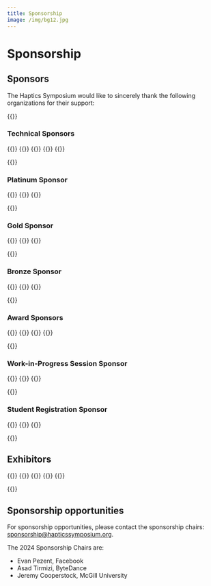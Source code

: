 ```yaml
---
title: Sponsorship
image: /img/bg12.jpg
---
```


# Sponsorship

## Sponsors

The Haptics Symposium would like to sincerely thank the following organizations for their support:

{{<simpleLineBreak>}}

### Technical Sponsors
{{<sponsorFlexContainer contentJustification="left">}}
    {{<sponsorLogo imFile="/img/hs2024_Sponsor-IEEE.jpg" imWidth="100%" containerWidth="20%">}}
    {{<sponsorLogo imFile="/img/hs2024_Sponsor-IEEE_RAS.jpg" imWidth="100%" containerWidth="20%">}}
    {{<sponsorLogo imFile="/img/hs2024_Sponsor-TCH.jpg" imWidth="100%" containerWidth="30%">}}
{{</sponsorFlexContainer>}}

{{<simpleLineBreak>}}

### Platinum Sponsor
{{<sponsorFlexContainer contentJustification="left">}}
    {{<sponsorLogo imFile="/img/hs2024_Sponsor-RealityLabs.png" imWidth="100%" containerWidth="20%">}}
{{</sponsorFlexContainer>}}

{{<simpleLineBreak>}}

### Gold Sponsor
{{<sponsorFlexContainer contentJustification="left">}}
    {{<sponsorLogo imFile="/img/hs2024_Sponsor-Polytec.jpg" imWidth="100%" containerWidth="20%">}}
{{</sponsorFlexContainer>}}

{{<simpleLineBreak>}}

### Bronze Sponsor
{{<sponsorFlexContainer contentJustification="left">}}
    {{<sponsorLogo imFile="/img/hs2024_Sponsor-Resense.svg" imWidth="100%" containerWidth="20%">}}
{{</sponsorFlexContainer>}}

{{<simpleLineBreak>}}

### Award Sponsors
{{<sponsorFlexContainer contentJustification="left">}}
    {{<sponsorLogo imFile="/img/hs2024_Sponsor-ForceDimension.png" imWidth="100%" containerWidth="20%">}}
    {{<sponsorLogo imFile="/img/hs2024_Sponsor-3DSystems.png" imWidth="100%" containerWidth="20%">}}
{{</sponsorFlexContainer>}}

{{<simpleLineBreak>}}

### Work-in-Progress Session Sponsor
{{<sponsorFlexContainer contentJustification="left">}}
    {{<sponsorLogo imFile="/img/hs2024_Sponsor-PUIAudio.jpg" imWidth="100%" containerWidth="20%">}}
{{</sponsorFlexContainer>}}

{{<simpleLineBreak>}}

### Student Registration Sponsor
{{<sponsorFlexContainer contentJustification="left">}}
    {{<sponsorLogo imFile="/img/hs2024_Sponsor-UBC.png" imWidth="100%" containerWidth="20%">}}
{{</sponsorFlexContainer>}}

{{<simpleLineBreak>}}

## Exhibitors
{{<sponsorFlexContainer contentJustification="left">}}
    {{<sponsorLogo imFile="/img/hs2024_Sponsor-Polytec.jpg" imWidth="100%" containerWidth="20%">}}
    {{<sponsorLogo imFile="/img/hs2024_Sponsor-Resense.svg" imWidth="100%" containerWidth="20%">}}
    {{<sponsorLogo imFile="/img/hs2024_Sponsor-BeStar.png" imWidth="100%" containerWidth="20%">}}
{{</sponsorFlexContainer>}}

{{<simpleLineBreak>}}

## Sponsorship opportunities

For sponsorship opportunities, please contact the sponsorship chairs: [sponsorship@hapticssymposium.org](mailto:sponsorship@hapticssymposium.org).

<!--
The sponsorship prospectus can be found here: [HS 2022 Sponsorship Prospectus](/img/IEEEHS2022SponsorshipProspectus.pdf). We hope you will consider joining us in Santa Barbara, California!
-->

<!---
The sponsorship prospectus for 2022 will be available shortly. In the meantime, we welcome you to review the prospectus from the 2020 conference: [2020 Sponsorship Prospectus](https://hapticssymposium.org/haptics2020/files/IEEEHS2020SponsorshipProspectus.pdf).
--->

The 2024 Sponsorship Chairs are:

* Evan Pezent, Facebook
* Asad Tirmizi, ByteDance
* Jeremy Cooperstock, McGill University